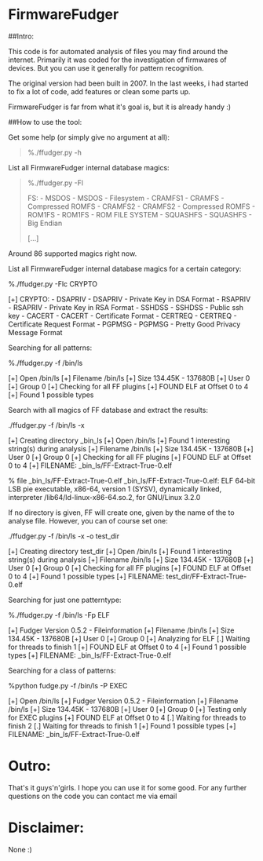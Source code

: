 
# FirmwareFudger
##Intro:

This code is for automated analysis of files you may find around the internet. Primarily it was coded for the investigation of firmwares of devices. But you can use it generally for pattern recognition.

The original version had been built in 2007. In the last weeks, i had started to fix a lot of code, add features or clean some parts up. 

FirmwareFudger is far from what it's goal is, but it is already handy :)


##How to use the tool:

Get some help (or simply give no argument at all):
> %./ffudger.py -h 

List all FirmwareFudger internal database magics:

> %./ffudger.py -Fl
>
> FS:
>                - MSDOS - MSDOS - Filesystem
>                - CRAMFS1 - CRAMFS - Compressed ROMFS
>                - CRAMFS2 - CRAMFS2 - Compressed ROMFS
>                - ROM1FS - ROM1FS - ROM FILE SYSTEM
>                - SQUASHFS - SQUASHFS - Big Endian
>
> [...] 

Around 86 supported magics right now.

List all FirmwareFudger internal database magics for a certain category:

%./ffudger.py -Flc CRYPTO

[+] CRYPTO:
                - DSAPRIV - DSAPRIV - Private Key in DSA Format
                - RSAPRIV - RSAPRIV - Private Key in RSA Format
                - SSHDSS - SSHDSS - Public ssh key
                - CACERT - CACERT - Certificate Format
                - CERTREQ - CERTREQ - Certificate Request Format
                - PGPMSG - PGPMSG - Pretty Good Privacy Message Format

Searching for all  patterns:

%./ffudger.py -f /bin/ls 

[+] Open /bin/ls
[+] Filename /bin/ls
[+] Size 134.45K - 137680B
[+] User 0
[+] Group 0
[+] Checking for all FF plugins
[+] FOUND ELF at Offset 0 to 4
[+] Found 1 possible types

Search with all magics of FF database and extract the results:

./ffudger.py -f /bin/ls -x

[+] Creating directory _bin_ls
[+] Open /bin/ls
[+] Found 1 interesting string(s) during analysis
[+] Filename /bin/ls
[+] Size 134.45K - 137680B
[+] User 0
[+] Group 0
[+] Checking for all FF plugins
[+] FOUND ELF at Offset 0 to 4
[+] FILENAME: _bin_ls/FF-Extract-True-0.elf

% file _bin_ls/FF-Extract-True-0.elf
_bin_ls/FF-Extract-True-0.elf: ELF 64-bit LSB pie executable, x86-64, version 1 (SYSV), dynamically linked, interpreter /lib64/ld-linux-x86-64.so.2, for GNU/Linux 3.2.0

If no directory is given, FF will create one, given by the name of the to analyse file. However, you can of course set one:


./ffudger.py -f /bin/ls -x -o test_dir

[+] Creating directory test_dir
[+] Open /bin/ls
[+] Found 1 interesting string(s) during analysis
[+] Filename /bin/ls
[+] Size 134.45K - 137680B
[+] User 0
[+] Group 0
[+] Checking for all FF plugins
[+] FOUND ELF at Offset 0 to 4
[+] Found 1 possible types
[+] FILENAME: test_dir/FF-Extract-True-0.elf

Searching for just one patterntype:

%./ffudger.py -f /bin/ls -Fp ELF

[+] Fudger Version 0.5.2 - Fileinformation
[+] Filename /bin/ls
[+] Size 134.45K - 137680B
[+] User 0
[+] Group 0
[+] Analyzing for ELF
[.] Waiting for threads to finish 1
[+] FOUND ELF at Offset 0 to 4
[+] Found 1 possible types
[+] FILENAME: _bin_ls/FF-Extract-True-0.elf


Searching for a class of patterns:

%python fudge.py -f /bin/ls -P EXEC

[+] Open /bin/ls
[+] Fudger Version 0.5.2 - Fileinformation
[+] Filename /bin/ls
[+] Size 134.45K - 137680B
[+] User 0
[+] Group 0
[+] Testing only for EXEC plugins
[+] FOUND ELF at Offset 0 to 4
[.] Waiting for threads to finish 2
[.] Waiting for threads to finish 1
[+] Found 1 possible types
[+] FILENAME: _bin_ls/FF-Extract-True-0.elf

Outro:
======

That's it guys'n'girls. I hope you can use it for some good. For any further questions on the code you can contact me via email

Disclaimer:
===========

None :)
